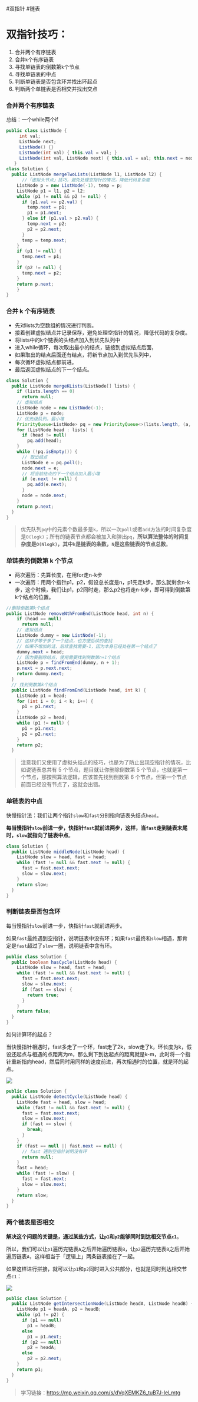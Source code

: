 #双指针 #链表
# 双指针技巧：
1. 合并两个有序链表
2.  合并`k`个有序链表
3.  寻找单链表的倒数第`k`个节点
4.  寻找单链表的中点
5.  判断单链表是否包含环并找出环起点
6.  判断两个单链表是否相交并找出交点

### 合并两个有序链表

总结：一个while两个if

```java
public class ListNode {
     int val;
     ListNode next;
     ListNode() {}
     ListNode(int val) { this.val = val; }
     ListNode(int val, ListNode next) { this.val = val; this.next = next; }
   }
class Solution {
  public ListNode mergeTwoLists(ListNode l1, ListNode l2) {
	  //「虚拟头节点」技巧，避免处理空指针的情况，降低代码复杂度
    ListNode p = new ListNode(-1), temp = p;
    ListNode p1 = l1, p2 = l2;
    while (p1 != null && p2 != null) {
      if (p1.val <= p2.val) {
        temp.next = p1;
        p1 = p1.next;
      } else if (p1.val > p2.val) {
        temp.next = p2;
        p2 = p2.next;
      }
      temp = temp.next;
    }
    if (p1 != null) {
      temp.next = p1;
    }
    if (p2 != null) {
      temp.next = p2;
    }
    return p.next;
    }
}
```
### 合并 k 个有序链表
- 先对lists为空数组的情况进行判断。
- 接着创建虚拟结点并记录保存，避免处理空指针的情况，降低代码的复杂度。
- 将lists中的k个链表的头结点加入到优先队列中
- 进入while循环，每次取出最小的结点，链接到虚拟结点后面，
- 如果取出的结点后面还有结点，将新节点加入到优先队列中，
- 每次循环虚拟结点都前进。
- 最后返回虚拟结点的下一个结点。
```java
class Solution {
  public ListNode mergeKLists(ListNode[] lists) {
    if (lists.length == 0)
      return null;
    // 虚拟结点
    ListNode node = new ListNode(-1);
    ListNode p = node;
    // 优先级队列，最小堆
    PriorityQueue<ListNode> pq = new PriorityQueue<>(lists.length, (a, b) -> (a.val - b.val));
    for (ListNode head : lists) {
      if (head != null)
        pq.add(head);
    }
    while (!pq.isEmpty()) {
      // 取出结点
      ListNode e = pq.poll();
      node.next = e;
      // 将当前结点的下一个结点加入最小堆
      if (e.next != null) {
        pq.add(e.next);
      }
      node = node.next;
    }
    return p.next;
  }
}
```
> 优先队列`pq`中的元素个数最多是`k`，所以一次`poll`或者`add`方法的时间复杂度是`O(logk)`；所有的链表节点都会被加入和弹出`pq`，**所以算法整体的时间复杂度是`O(Nlogk)`，其中`k`是链表的条数，`N`是这些链表的节点总数**。

### 单链表的倒数第 k 个节点
- 两次遍历：先算长度，在用for走n-k步
- 一次遍历：用两个指针p1，p2，假设总长度是n，p1先走k步，那么就剩余n-k步，这个时候，我们让p1，p2同时走，那么p2也将走n-k步，即可得到倒数第k个结点的位置。

```java
//删除倒数第k个结点
public ListNode removeNthFromEnd(ListNode head, int n) {
    if (head == null)
      return null;
	// 虚拟结点
    ListNode dummy = new ListNode(-1);
	// 这样子等于多了一个结点，也方便后续的查找
	// 如果不增加的话，后续查找需要-1，因为本身已经处在第一个结点了
    dummy.next = head;
	// 因为要删除结点，使用需要找到倒数第n+1个结点
    ListNode p = findFromEnd(dummy, n + 1);
    p.next = p.next.next;
    return dummy.next;
  }
  // 找到倒数第k个结点
  public ListNode findFromEnd(ListNode head, int k) {
    ListNode p1 = head;
    for (int i = 0; i < k; i++) {
      p1 = p1.next;
    }
    ListNode p2 = head;
    while (p1 != null) {
      p1 = p1.next;
      p2 = p2.next;
    }
    return p2;
  }

```
> 注意我们又使用了虚拟头结点的技巧，也是为了防止出现空指针的情况，比如说链表总共有 5 个节点，题目就让你删除倒数第 5 个节点，也就是第一个节点，那按照算法逻辑，应该首先找到倒数第 6 个节点。但第一个节点前面已经没有节点了，这就会出错。

### 单链表的中点

快慢指针法：我们让两个指针`slow`和`fast`分别指向链表头结点`head`。

**每当慢指针`slow`前进一步，快指针`fast`就前进两步，这样，当`fast`走到链表末尾时，`slow`就指向了链表中点**。

```java
class Solution {
  public ListNode middleNode(ListNode head) {
    ListNode slow = head, fast = head;
    while (fast != null && fast.next != null) {
      fast = fast.next.next;
      slow = slow.next;
    }
    return slow;
  }
}
```
### 判断链表是否包含环

每当慢指针`slow`前进一步，快指针`fast`就前进两步。

如果`fast`最终遇到空指针，说明链表中没有环；如果`fast`最终和`slow`相遇，那肯定是`fast`超过了`slow`一圈，说明链表中含有环。

```java
public class Solution {
  public boolean hasCycle(ListNode head) {
    ListNode slow = head, fast = head;
    while (fast != null && fast.next != null) {
      fast = fast.next.next;
      slow = slow.next;
      if (fast == slow) {
        return true;
      }
    }
    return false;
  }
}
```

如何计算环的起点？

当快慢指针相遇时，fast多走了一个环，fast走了2k，slow走了k，环长度为k，假设还起点与相遇的点距离为m，那么剩下到达起点的距离就是k-m，此时将一个指针重新指向head，然后同时用同样的速度前进，再次相遇时的位置，就是环的起点。

![](https://raw.githubusercontent.com/Merlin218/image-storage/master/picGo/202201061037461.png)

```java
public class Solution {
  public ListNode detectCycle(ListNode head) {
    ListNode fast = head, slow = head;
    while (fast != null && fast.next != null) {
      fast = fast.next.next;
      slow = slow.next;
      if (fast == slow) {
        break;
      }
    }
    if (fast == null || fast.next == null) {
      // fast 遇到空指针说明没有环
      return null;
    }
    fast = head;
    while (fast != slow) {
      fast = fast.next;
      slow = slow.next;
    }
    return slow;
  }
}
```
### 两个链表是否相交
**解决这个问题的关键是，通过某些方式，让`p1`和`p2`能够同时到达相交节点`c1`**。

所以，我们可以让`p1`遍历完链表`A`之后开始遍历链表`B`，让`p2`遍历完链表`B`之后开始遍历链表`A`，这样相当于「逻辑上」两条链表接在了一起。

如果这样进行拼接，就可以让`p1`和`p2`同时进入公共部分，也就是同时到达相交节点`c1`：

![](https://raw.githubusercontent.com/Merlin218/image-storage/master/picGo/202201061053064.png)

```java
public class Solution {
  public ListNode getIntersectionNode(ListNode headA, ListNode headB) {
    ListNode p1 = headA, p2 = headB;
    while (p1 != p2) {
      if (p1 == null)
        p1 = headB;
      else
        p1 = p1.next;
      if (p2 == null)
        p2 = headA;
      else
        p2 = p2.next;
    }
    return p1;
  }
}
```

> 学习链接：https://mp.weixin.qq.com/s/dVqXEMKZ6_tuB7J-leLmtg
